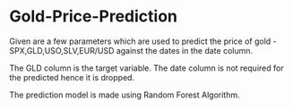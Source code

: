 # Gold-Price-Prediction

Given are a few parameters which are used to predict the price of gold - SPX,GLD,USO,SLV,EUR/USD against the dates in the date column.

The GLD column is the target variable. The date column is not required for the predicted hence it is dropped. 

The prediction model is made using Random Forest Algorithm.
